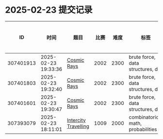 # 2025-02-23 提交记录

 | ID | 时间 | 题目 | 比赛 | 难度 | 标签 | 结果 | 测试用例 | 运行时间 | 内存消耗 |
 |----|------|-----|-----|------|-----|------|---------|--------|----------|
 | 307401913 | 2025-02-23  19:33:36 | [Cosmic Rays](https://codeforces.com/problemset/problem/2002/E) | 2002 | 2300 | brute force, data structures, dp | OK | 31 | 171ms | 0KB |
 | 307401803 | 2025-02-23  19:32:40 | [Cosmic Rays](https://codeforces.com/problemset/problem/2002/E) | 2002 | 2300 | brute force, data structures, dp | WRONG_ANSWER | 1 | 155ms | 0KB |
 | 307401601 | 2025-02-23  19:30:47 | [Cosmic Rays](https://codeforces.com/problemset/problem/2002/E) | 2002 | 2300 | brute force, data structures, dp | WRONG_ANSWER | 1 | 171ms | 100KB |
 | 307393079 | 2025-02-23  18:11:01 | [Intercity Travelling](https://codeforces.com/problemset/problem/1009/E) | 1009 | 2000 | combinatorics, math, probabilities | OK | 38 | 343ms | 100KB |